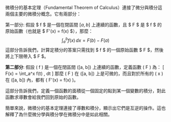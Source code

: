 微積分的基本定理（Fundamental Theorem of Calculus）連接了微分與積分這兩個主要的微積分概念。它有兩部分：

第一部分:
假設 $ f $ 是一個在閉區間 $[a, b]$ 上連續的函數，且 $ F $ 是 $ f $ 的原始函數（也就是 $ F'(x) = f(x) $），那麼：
$$ \int_a^b f(x) \, dx = F(b) - F(a) $$
這部分告訴我們，計算定積分的答案只需找到 $ f $ 的一個原始函數 $ F $，然後將上下限帶入 $ F $。

**第二部分**:
假設 \( f \) 是一個在閉區間 \([a, b]\) 上連續的函數，定義函數 \( F \) 為：
\[ F(x) = \int_a^x f(t) \, dt \]
那麼 \( F \) 在 \([a, b]\) 上是可微的，而且對於所有的 \( x \) 在 \([a, b]\) 內，都有 \( F'(x) = f(x) \)。

這部分告訴我們，定義一個函數的面積從一個固定的點到某一個變數的積分，對此函數求導數會給我們回到原始的函數。

簡單來說，微積分的基本定理連接了導數和積分，顯示出它們是互逆的操作。這也解釋了為什麼微分學與積分學在微積分中是如此相關。
